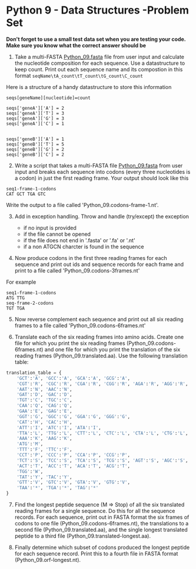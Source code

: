 Python 9 - Data Structures -Problem Set
===================

__Don't forget to use a small test data set when you are testing your code. Make sure you know what the correct answer should be__

1. Take a multi-FASTA [Python_09.fasta](https://raw.githubusercontent.com/jgbaldwinbrown/pfb2019bcg/master/files/Python_09.fasta) file from user input and calculate the nucleotide composition for each sequence. Use a datastructure to keep count. Print out each sequence name and its compostion in this format `seqName\tA_count\tT_count\tG_count\C_count`

Here is a structure of a handy datastructure to store this information
```
seqs[geneName][nucleotide]=count

seqs['geneA']['A'] = 2
seqs['geneA']['T'] = 3
seqs['geneA']['G'] = 3
seqs['geneA']['C'] = 1


seqs['geneB']['A'] = 1
seqs['geneB']['T'] = 5
seqs['geneB']['G'] = 2
seqs['geneB']['C'] = 2
``` 

2. Write a script that takes a multi-FASTA file [Python_09.fasta](https://raw.githubusercontent.com/jgbaldwinbrown/pfb2019bcg/master/files/Python_09.fasta) from user input and breaks each sequence into codons (every three nucleotides is a codon) in just the first reading frame. Your output should look like this 
```
seq1-frame-1-codons
CAT GCT TGA GTC
``` 
Write the output to a file called 'Python_09.codons-frame-1.nt'.

3. Add in exception handling. Throw and handle (try/except) the exception
   - if no input is provided  
   - if the file cannot be opened
   - if the file does not end in '.fasta' or '.fa' or '.nt'
   - if a non ATGCN charcter is found in the sequence

4. Now produce codons in the first three reading frames for each sequence and print out ids and sequence records for each frame and print to a file called 'Python_09.codons-3frames.nt'

For example
```
seq1-frame-1-codons
ATG TTG
seq-frame-2-codons
TGT TGA
``` 

5. Now reverse complement each sequence and print out all six reading frames to a file called 'Python_09.codons-6frames.nt'

6. Translate each of the six reading frames into amino acids. Create one file for which you print the six reading frames (Python_09.codons-6frames.nt) and one file for which you print the translation of the six reading frames (Python_09.translated.aa). Use the following translation table:

```python
translation_table = {
    'GCT':'A', 'GCC':'A', 'GCA':'A', 'GCG':'A',
    'CGT':'R', 'CGC':'R', 'CGA':'R', 'CGG':'R', 'AGA':'R', 'AGG':'R',
    'AAT':'N', 'AAC':'N',
    'GAT':'D', 'GAC':'D',
    'TGT':'C', 'TGC':'C',
    'CAA':'Q', 'CAG':'Q',
    'GAA':'E', 'GAG':'E',
    'GGT':'G', 'GGC':'G', 'GGA':'G', 'GGG':'G',
    'CAT':'H', 'CAC':'H',
    'ATT':'I', 'ATC':'I', 'ATA':'I',
    'TTA':'L', 'TTG':'L', 'CTT':'L', 'CTC':'L', 'CTA':'L', 'CTG':'L',
    'AAA':'K', 'AAG':'K',
    'ATG':'M',
    'TTT':'F', 'TTC':'F',
    'CCT':'P', 'CCC':'P', 'CCA':'P', 'CCG':'P',
    'TCT':'S', 'TCC':'S', 'TCA':'S', 'TCG':'S', 'AGT':'S', 'AGC':'S',
    'ACT':'T', 'ACC':'T', 'ACA':'T', 'ACG':'T',
    'TGG':'W',
    'TAT':'Y', 'TAC':'Y',
    'GTT':'V', 'GTC':'V', 'GTA':'V', 'GTG':'V',
    'TAA':'*', 'TGA':'*', 'TAG':'*'
}
```

7. Find the longest peptide sequence (M => Stop) of all the six translated reading frames for a single sequence. Do this for all the sequence records. For each sequence, print out in FASTA format the six frames of codons to one file (Python_09.codons-6frames.nt), the translations to a second file (Python_09.translated.aa), and the single longest translated peptide to a third file (Python_09.translated-longest.aa).

8. Finally determine which subset of codons produced the longest peptide for each sequence record. Print this to a fourth file in FASTA format (Python_09.orf-longest.nt).  
